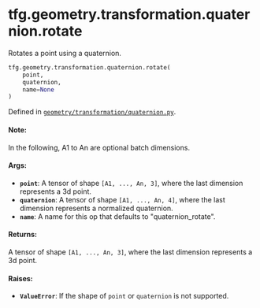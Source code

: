 <div itemscope itemtype="http://developers.google.com/ReferenceObject">
<meta itemprop="name" content="tfg.geometry.transformation.quaternion.rotate" />
<meta itemprop="path" content="Stable" />
</div>

# tfg.geometry.transformation.quaternion.rotate

Rotates a point using a quaternion.

``` python
tfg.geometry.transformation.quaternion.rotate(
    point,
    quaternion,
    name=None
)
```



Defined in [`geometry/transformation/quaternion.py`](https://github.com/tensorflow/graphics/blob/master/tensorflow_graphics/geometry/transformation/quaternion.py).

<!-- Placeholder for "Used in" -->

#### Note:

In the following, A1 to An are optional batch dimensions.


#### Args:

* <b>`point`</b>: A tensor of shape `[A1, ..., An, 3]`, where the last dimension
  represents a 3d point.
* <b>`quaternion`</b>: A tensor of shape `[A1, ..., An, 4]`, where the last dimension
  represents a normalized quaternion.
* <b>`name`</b>: A name for this op that defaults to "quaternion_rotate".


#### Returns:

A tensor of shape `[A1, ..., An, 3]`, where the last dimension represents a
3d point.


#### Raises:

* <b>`ValueError`</b>: If the shape of `point` or `quaternion` is not supported.